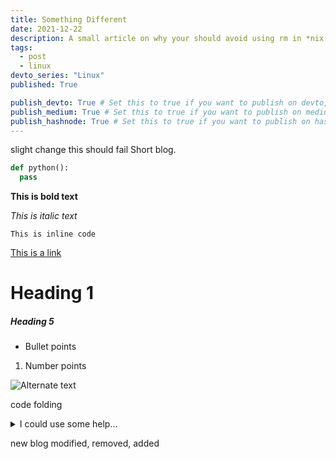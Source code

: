 ```yaml
---
title: Something Different
date: 2021-12-22
description: A small article on why your should avoid using rm in *nix based OS whenever possible.
tags:
  - post
  - linux
devto_series: "Linux"
published: True

publish_devto: True # Set this to true if you want to publish on devto, else false
publish_medium: True # Set this to true if you want to publish on medium, else false
publish_hashnode: True # Set this to true if you want to publish on hashnode, else false
---
```


slight change
this should fail
Short blog.

```python
def python():
  pass

```

**This is bold text**

_This is italic text_

`This is inline code`

[This is a link](www.google.com)

# Heading 1

##### Heading 5

- Bullet points

1. Number points

![Alternate text ](/media/useless-images/all-markdown-types.png "Image title")

code folding

<details>
<summary>I could use some help...</summary>
<p>

```python
def helloworld():
  print("hello")
```

</p>
</details>
 
new blog 
modified, removed, added
